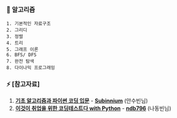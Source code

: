 
### 🌱 알고리즘
    1. 기본적인 자료구조
    2. 그리디 
    3. 정렬
    4. 트리
    5. 그래프 이론
    6. BFS/ DFS
    7. 완전 탐색
    8. 다이나믹 프로그래밍

  
### ⚡ [참고자료] 
1. [<u>**기초 알고리즘과 파이썬 코딩 입문**</u>](https://www.youtube.com/watch?v=AhCib1thS7M) - [**Subinnium**](https://subinium.github.io/preparation-for-snu-graduate-school/ "안수빈님의 블로그") (안수빈님)
1. [**<u>이것이 취업을 위한 코딩테스트다 with Python</u>**](http://www.yes24.com/Product/Goods/91433923) - [**ndb796**](https://github.com/ndb796) (나동빈님)
<!--
**KimTaesong/KimTaesong** is a ✨ _special_ ✨ repository because its `README.md` (this file) appears on your GitHub profile.

Here are some ideas to get you started:

- 🔭 I’m currently working on ...
- 🌱 I’m currently learning ...
- 👯 I’m looking to collaborate on ...
- 🤔 I’m looking for help with ...
- 💬 Ask me about ...
- 📫 How to reach me: ...
- 😄 Pronouns: ...
- ⚡ Fun fact: ...
- 유형1(`설명어`를 클릭하면 URL로 이동) : [TheoryDB 블로그](https://theorydb.github.io "마우스를 올려놓으면 말풍선이 나옵니다.")</br>
유형2(URL 보여주고 `자동연결`) : <https://theorydb.github.io>  
유형3(동일 파일 내 `문단 이동`) : [동일파일 내 문단 이동](#markdown의-반드시-알아야-하는-문법)
-->